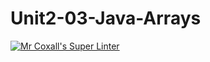 # Unit2-03-Java-Arrays

[![Mr Coxall's Super Linter](https://github.com/ICS4U-Programming-TamerZ/Unit2-03-Java-Arrays/workflows/Mr%20Coxall's%20Super%20Linter/badge.svg)](https://github.com/ICS4U-Programming-TamerZ/Unit2-03-Java-Arrays/actions/)
